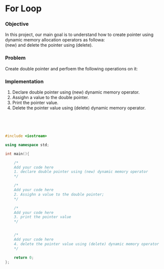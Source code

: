 # For Loop

### Objective

In this project, our main goal is to understand how to create pointer using dynamic memory allocation operators as followa:
<br/>
(new) and delete the pointer using (delete).

### Problem

Create double pointer and perfoem the following operations on it:

### Implementation

1. Declare double pointer using (new) dynamic memory operator.
2. Assighn a value to the double pointer.
3. Print the pointer value.
4. Delete the pointer value using (delete) dynamic memory operator.
<br/>
<br/>
  
```cpp

#include <iostream>

using namespace std;

int main(){

    /*
    Add your code here
    1. declare double pointer using (new) dynamic memory operator
    */

    /*
    Add your code here
    2. Assighn a value to the double pointer;
    */

    /*
    Add your code here
    3. print the pointer value
    */


    /*
    Add your code here
    4. delete the pointer value using (delete) dynamic memory operator
    */    

    return 0;
};


```
